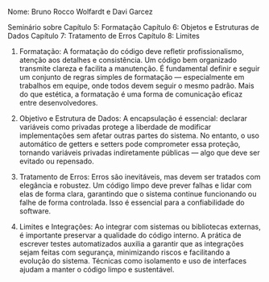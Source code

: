 Nome: Bruno Rocco Wolfardt e Davi Garcez

Seminário sobre
 Capítulo 5: Formatação
 Capítulo 6: Objetos e Estruturas de Dados
 Capítulo 7: Tratamento de Erros
 Capítulo 8: Limites

 1. Formatação:
  A formatação do código deve refletir profissionalismo, atenção aos detalhes e consistência. Um código bem organizado transmite clareza e facilita a manutenção. É fundamental definir e seguir um conjunto de regras simples de formatação — especialmente em trabalhos em equipe, onde todos devem seguir o mesmo padrão. Mais do que estética, a formatação é uma forma de comunicação eficaz entre desenvolvedores.

2. Objetivo e Estrutura de Dados:
  A encapsulação é essencial: declarar variáveis como privadas protege a liberdade de modificar implementações sem afetar outras partes do sistema. No entanto, o uso automático de getters e setters pode comprometer essa proteção, tornando variáveis privadas indiretamente públicas — algo que deve ser evitado ou repensado.

3. Tratamento de Erros:
  Erros são inevitáveis, mas devem ser tratados com elegância e robustez. Um código limpo deve prever falhas e lidar com elas de forma clara, garantindo que o sistema continue funcionando ou falhe de forma controlada. Isso é essencial para a confiabilidade do software.

4. Limites e Integrações:
  Ao integrar com sistemas ou bibliotecas externas, é importante preservar a qualidade do código interno. A prática de escrever testes automatizados auxilia a garantir que as integrações sejam feitas com segurança, minimizando riscos e facilitando a evolução do sistema. Técnicas como isolamento e uso de interfaces ajudam a manter o código limpo e sustentável.
